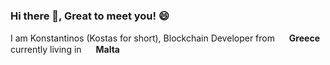 ### Hi there 👋, Great to meet you! 😄

I am Konstantinos (Kostas for short), Blockchain Developer from <img src="https://github.com/yammadev/flag-icons/blob/master/png/GR.png?raw=true" width="15"> <b>Greece</b> currently living in <img src="https://github.com/yammadev/flag-icons/blob/master/png/MT@2x.png?raw=true" width="15"/> <b>Malta</b>

<!--
**konstantinos-giannakakis/konstantinos-giannakakis** is a ✨ _special_ ✨ repository because its `README.md` (this file) appears on your GitHub profile.

Here are some ideas to get you started:

- 🔭 I’m currently working on ...
- 🌱 I’m currently learning ...
- 👯 I’m looking to collaborate on ...
- 🤔 I’m looking for help with ...
- 💬 Ask me about ...
- 📫 How to reach me: ...
- 😄 Pronouns: ...
- ⚡ Fun fact: ...
-->
